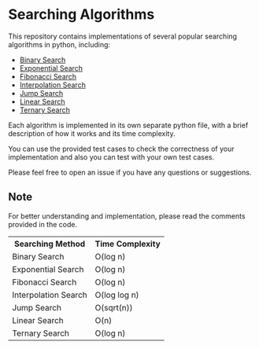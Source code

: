 # Searching Algorithms
This repository contains implementations of several popular searching algorithms in python, including:

* [Binary Search](https://github.com/OG-Matcha/Searching-and-Sorting/blob/2d7f02de4c472fb17c796bf852eb5a249e996253/Searching/Binary%20Search.py)
* [Exponential Search](https://github.com/OG-Matcha/Searching-and-Sorting/blob/613bef2fa3e894aa6fd7a9fc9a5c43b3450b0c20/Searching/Exponential%20Search.py)
* [Fibonacci Search](https://github.com/OG-Matcha/Searching-and-Sorting/blob/879f04bfb51e426d9a893b05d11fdd5458e5c5df/Searching/Fibonacci%20Search.py)
* [Interpolation Search](https://github.com/OG-Matcha/Searching-and-Sorting/blob/6269c0b586c9be3ce39a8911055b821e1a56f918/Searching/Interpolation%20Search.py)
* [Jump Search](https://github.com/OG-Matcha/Searching-and-Sorting/blob/4b7b0f376bf137da2c6e5fbb7c5f6391d82f73fb/Searching/Jump%20Search.py)
* [Linear Search](https://github.com/OG-Matcha/Searching-and-Sorting/blob/75c84eaf148d3bdd188004cac655e5ef8685ff19/Searching/Linear%20Search.py)
* [Ternary Search](https://github.com/OG-Matcha/Searching-and-Sorting/blob/233dee0c6625466ae0f43039f20ae64493e529d3/Searching/Ternary%20Search.py)

Each algorithm is implemented in its own separate python file, with a brief description of how it works and its time complexity.

You can use the provided test cases to check the correctness of your implementation and also you can test with your own test cases.

Please feel free to open an issue if you have any questions or suggestions.

## Note
For better understanding and implementation, please read the comments provided in the code.

<table>
  <tbody>
    <tr>
      <th colspan=3>Searching Method</th>
      <th colspan=3>Time Complexity</th>
    </tr>
    <tr>
      <td colspan=3>Binary Search</td>
      <td colspan=3>O(log n)</td>
    </tr>
    <tr>
      <td colspan=3>Exponential Search</td>
      <td colspan=3>O(log n)</td>
    </tr>
    <tr>
      <td colspan=3>Fibonacci Search</td>
      <td colspan=3>O(log n)</td>
    </tr>
    <tr>
      <td colspan=3>Interpolation Search</td>
      <td colspan=3>O(log log n)</td>
    </tr>
    <tr>
      <td colspan=3>Jump Search</td>
      <td colspan=3>O(sqrt(n))</td>
    </tr>
    <tr>
      <td colspan=3>Linear Search</td>
      <td colspan=3>O(n)</td>
    </tr>
    <tr>
      <td colspan=3>Ternary Search</td>
      <td colspan=3>O(log n)</td>
    </tr>
  </tbody>
</table>
